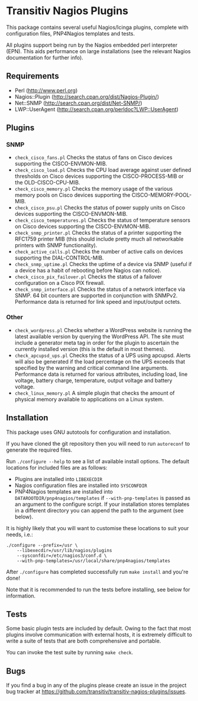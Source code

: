 # Transitiv Nagios Plugins

This package contains several useful Nagios/Icinga plugins, complete
with configuration files, PNP4Nagios templates and tests.

All plugins support being run by the Nagios embedded perl interpreter (EPN).
This aids performance on large installations (see the relevant Nagios
documentation for further info).

## Requirements

* Perl (http://www.perl.org)
* Nagios::Plugin (http://search.cpan.org/dist/Nagios-Plugin/)
* Net::SNMP (http://search.cpan.org/dist/Net-SNMP/)
* LWP::UserAgent (http://search.cpan.org/perldoc?LWP::UserAgent)

## Plugins

### SNMP

* `check_cisco_fans.pl` Checks the status of fans on Cisco devices
  supporting the CISCO-ENVMON-MIB.
* `check_cisco_load.pl` Checks the CPU load average against user defined
  thresholds on Cisco devices supporting the CISCO-PROCESS-MIB or
  the OLD-CISCO-CPU-MIB.
 * `check_cisco_memory.pl` Checks the memory usage of the various memory
   pools on Cisco devices supporting the CISCO-MEMORY-POOL-MIB.
* `check_cisco_psu.pl` Checks the status of power supply units on Cisco
  devices supporting the CISCO-ENVMON-MIB.
* `check_cisco_temperatures.pl` Checks the status of temperature sensors
  on Cisco devices supporting the CISCO-ENVMON-MIB.
* `check_snmp_printer.pl` Checks the status of a printer supporting the
  RFC1759 printer MIB (this should include pretty much all networkable
  printers with SNMP functionality).
* `check_active_calls.pl` Checks the number of active calls on devices
  supporting the DIAL-CONTROL-MIB.
* `check_snmp_uptime.pl` Checks the uptime of a device via SNMP (useful
  if a device has a habit of rebooting before Nagios can notice).
* `check_cisco_pix_failover.pl` Checks the status of a failover
  configuration on a Cisco PIX firewall.
* `check_snmp_interface.pl` Checks the status of a network interface via
  SNMP. 64 bit counters are supported in conjunction with SNMPv2.
  Performance data is returned for link speed and input/output octets.

### Other

* `check_wordpress.pl` Checks whether a WordPress website is running the
  latest available version by querying the WordPress API. The site must
  include a generator meta tag in order for the plugin to ascertain the
  currently installed version (this is the default in most themes).
* `check_apcupsd_ups.pl` Checks the status of a UPS using apcupsd.
  Alerts will also be generated if the load percentage on the UPS
  exceeds that specified by the warning and critical command line
  arguments. Performance data is returned for various attributes,
  including load, line voltage, battery charge, temperature, output
  voltage and battery voltage.
* `check_linux_memory.pl` A simple plugin that checks the amount of
  physical memory available to applications on a Linux system.

## Installation

This package uses GNU autotools for configuration and installation.

If you have cloned the git repository then you will need to run
`autoreconf` to generate the required files.

Run `./configure --help` to see a list of available install options. The
default locations for included files are as follows:

* Plugins are installed into `LIBEXECDIR`
* Nagios configuration files are installed into `SYSCONFDIR`
* PNP4Nagios templates are installed into `DATAROOTDIR/pnp4nagios/templates`
  if `--with-pnp-templates` is passed as an argument to the configure
  script. If your installation stores templates in a different directory
  you can append the path to the argument (see below).

It is highly likely that you will want to customise these locations to
suit your needs, i.e.:

	./configure --prefix=/usr \
		--libexecdir=/usr/lib/nagios/plugins
		--sysconfdir=/etc/nagios3/conf.d \
		--with-pnp-templates=/usr/local/share/pnp4nagios/templates

After `./configure` has completed successfully run `make install` and
you're done!

Note that it is recommended to run the tests before installing, see
below for information.

## Tests

Some basic plugin tests are included by default. Owing to the fact
that most plugins involve communication with external hosts, it is
extremely difficult to write a suite of tests that are both
comprehensive and portable.

You can invoke the test suite by running `make check`.

## Bugs

If you find a bug in any of the plugins please create an issue
in the project bug tracker at
https://github.com/transitiv/transitiv-nagios-plugins/issues.

